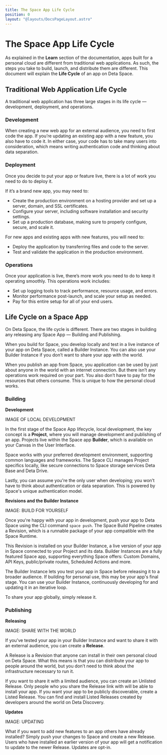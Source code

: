 ```yaml
---
title: The Space App Life Cycle
position: 0
layout: "@layouts/DocsPageLayout.astro"
---
```


# The Space App Life Cycle

As explained in the **Learn** section of the documentation, apps built for a personal cloud are different from traditional web applications. As such, the steps you take to build, launch, and distribute them are different. This document will explain the **Life Cycle** of an app on Deta Space.

## Traditional Web Application Life Cycle

A traditional web application has three large stages in its life cycle — development, deployment, and operations.

### Development

When creating a new web app for an external audience, you need to first code the app. If you’re updating an existing app with a new feature, you also have to code it. In either case, your code has to take many users into consideration, which means writing authentication code and thinking about data separation.

### Deployment

Once you decide to put your app or feature live, there is a lot of work you need to do to deploy it.

If it’s a brand new app, you may need to:

- Create the production environment on a hosting provider and set up a server, domain, and SSL certificates.
- Configure your server, including software installation and security settings.
- Set up a production database, making sure to properly configure, secure, and scale it.

For new apps and existing apps with new features, you will need to:

- Deploy the application by transferring files and code to the server.
- Test and validate the application in the production environment.

### Operations

Once your application is live, there’s more work you need to do to keep it operating smoothly. This operations work includes:

- Set up logging tools to track performance, resource usage, and errors.
- Monitor performance post-launch, and scale your setup as needed.
- Pay for this entire setup for all of your end users.

## Life Cycle on a Space App

On Deta Space, the life cycle is different. There are two stages in building any releasing any Space App — Building and Publishing.

When you build for Space, you develop locally and test in a live instance of your app on Deta Space, called a Builder Instance. You can also use your Builder Instance if you don’t want to share your app with the world.

When you publish an app from Space, you application can be used by just about anyone in the world with an internet connection. But there isn’t any operations work required on your part. You also don’t have to pay for the resources that others consume. This is unique to how the personal cloud works.

### Building

**Development**

IMAGE OF LOCAL DEVELOPMENT

In the first stage of the Space App lifecycle, local development, the key concept is a **Project**, where you will manage development and publishing of an app. Projects live within the Space app **Builder**, which is available on your Canvas in the User Interface.

Space works with your preferred development environment, supporting common languages and frameworks. The Space CLI manages Project specifics locally, like secure connections to Space storage services Deta Base and Deta Drive.

Lastly, you can assume you're the only user when developing; you won’t have to think about authentication or data separation. This is powered by Space's unique authentication model.

**Revisions and the Builder Instance**

IMAGE: BUILD FOR YOURSELF

Once you're happy with your app in development, push your app to Deta Space using the CLI command `space push`. The Space Build Pipeline creates a Revision, which is a runnable package of your app compatible with the Space Runtime.

This Revision is installed on your Builder Instance, a live version of your app in Space connected to your Project and its data. Builder Instances are a fully featured Space app, supporting everything Space offers: Custom Domains, API Keys, public/private routes, Scheduled Actions and more.

The Builder Instance lets you test your app in Space before releasing it to a broader audience. If building for personal use, this may be your app's final stage. You can use your Builder Instance, continuously developing for and updating it in an iterative loop.

To share your app globally, simply release it.

### Publishing

**Releasing**

IMAGE: SHARE WITH THE WORLD

If you’ve tested your app in your Builder Instance and want to share it with an external audience, you can create a **Release**.

A Release is a Revision that anyone can install in their own personal cloud on Deta Space. What this means is that you can distribute your app to people around the world, but you don’t need to think about the infrastructure necessary to run it.

If you want to share it with a limited audience, you can create an Unlisted Release. Only people who you share the Release link with will be able to install your app. If you want your app to be publicly discoverable, create a Listed Release. You can find and install Listed Releases created by developers around the world on Deta Discovery.

**Updates**

IMAGE: UPDATING

What if you want to add new features to an app others have already installed? Simply push your changes to Space and create a new Release. Users who have installed an earlier version of your app will get a notification to update to the newer Release. Updates are opt-in.